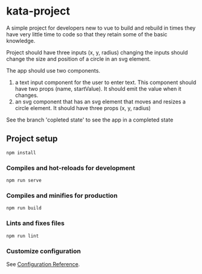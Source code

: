 # kata-project

A simple project for developers new to vue to build and rebuild in times they have very little time to code so that they retain some of the basic knowledge.

Project should have three inputs (x, y, radius)
changing the inputs should change the size and position of a circle in an svg element.

The app should use two components.
1. a text input component for the user to enter text. This component should have two props (name, startValue). It should emit the value when it changes.
2. an svg component that has an svg element that moves and resizes a circle element. It should have three props (x, y, radius)

See the branch 'copleted state' to see the app in a completed state

## Project setup
```
npm install
```

### Compiles and hot-reloads for development
```
npm run serve
```

### Compiles and minifies for production
```
npm run build
```

### Lints and fixes files
```
npm run lint
```

### Customize configuration
See [Configuration Reference](https://cli.vuejs.org/config/).
